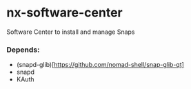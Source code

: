 # nx-software-center
Software Center to install and manage Snaps 

### Depends:
 * (snapd-glib)[https://github.com/nomad-shell/snap-glib-qt]
 * snapd
 * KAuth
 
